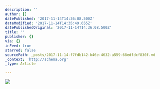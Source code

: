 ```yaml
---
description: ''
author: []
datePublished: '2017-11-14T14:36:08.500Z'
dateModified: '2017-11-14T14:35:49.655Z'
datePublishedOriginal: '2017-11-14T14:36:08.500Z'
title: ''
publisher: {}
via: {}
inFeed: true
starred: false
sourcePath: _posts/2017-11-14-f7fdb142-b46e-4632-a559-68edfdcf830f.md
_context: 'http://schema.org'
_type: Article

---
```

![](https://the-grid-user-content.s3-us-west-2.amazonaws.com/4287c0a6-c15a-4827-9e8f-323f57ec6e64.jpg)